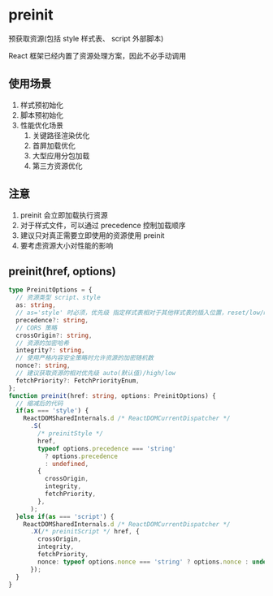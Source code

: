 # preinit

预获取资源(包括 style 样式表、 script 外部脚本)

React 框架已经内置了资源处理方案，因此不必手动调用

## 使用场景

1. 样式预初始化
2. 脚本预初始化
3. 性能优化场景
   1. 关键路径渲染优化
   2. 首屏加载优化
   3. 大型应用分包加载
   4. 第三方资源优化

## 注意

1. preinit 会立即加载执行资源
2. 对于样式文件，可以通过 precedence 控制加载顺序
3. 建议只对真正需要立即使用的资源使用 preinit
4. 要考虑资源大小对性能的影响

## preinit(href, options)

```ts
type PreinitOptions = {
  // 资源类型 script、style
  as: string,
  // as='style' 时必须，优先级 指定样式表相对于其他样式表的插入位置，reset/low/medium/high
  precedence?: string,
  // CORS 策略
  crossOrigin?: string,
  // 资源的加密哈希
  integrity?: string,
  // 使用严格内容安全策略时允许资源的加密随机数
  nonce?: string,
  // 建议获取资源的相对优先级 auto(默认值)/high/low
  fetchPriority?: FetchPriorityEnum,
};
function preinit(href: string, options: PreinitOptions) {
  // 缩减后的代码
  if(as === 'style') {
    ReactDOMSharedInternals.d /* ReactDOMCurrentDispatcher */
      .S(
        /* preinitStyle */
        href,
        typeof options.precedence === 'string'
          ? options.precedence
          : undefined,
        {
          crossOrigin,
          integrity,
          fetchPriority,
        },
      );
  }else if(as === 'script') {
    ReactDOMSharedInternals.d /* ReactDOMCurrentDispatcher */
      .X(/* preinitScript */ href, {
        crossOrigin,
        integrity,
        fetchPriority,
        nonce: typeof options.nonce === 'string' ? options.nonce : undefined,
      });
  }
}
```
